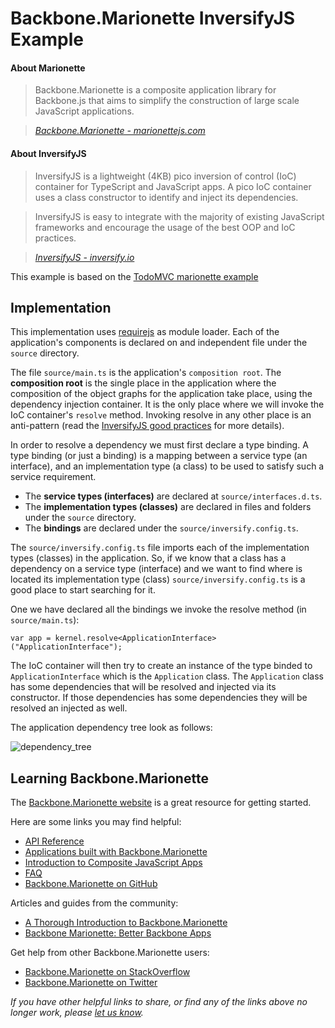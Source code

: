 # Backbone.Marionette InversifyJS Example

#### About Marionette

> Backbone.Marionette is a composite application library for Backbone.js that aims to simplify the construction of large scale JavaScript applications.

> _[Backbone.Marionette - marionettejs.com](http://marionettejs.com)_

#### About InversifyJS

> InversifyJS is a lightweight (4KB) pico inversion of control (IoC) container for TypeScript and JavaScript apps. A pico IoC container uses a class constructor to identify and inject its dependencies.

> InversifyJS is easy to integrate with the majority of existing JavaScript frameworks and encourage the usage of the best OOP and IoC practices.

> _[InversifyJS - inversify.io](http://inversify.io)_

This example is based on the [TodoMVC marionette example](https://github.com/tastejs/todomvc/tree/gh-pages/examples/backbone_marionette)

## Implementation
This implementation uses [requirejs](http://requirejs.org/) as module loader. Each of the application's components is declared on and independent file under
the `source` directory.

The file `source/main.ts` is the application's `composition root`. The **composition root** is the single place in the application where the composition of the object
graphs for the application take place, using the dependency injection container. It is the only place where we will invoke the IoC container's `resolve` method.
Invoking  resolve in any other place is an anti-pattern (read the [InversifyJS good practices](http://inversify.io/#good_practices) for more details).

In order to resolve a dependency we must first declare a type binding. A type binding (or just a binding) is a mapping between a service type (an interface), and
an implementation type (a class) to be used to satisfy such a service requirement.

- The **service types (interfaces)** are declared at `source/interfaces.d.ts`.
- The **implementation types (classes)** are declared in files and folders under the `source` directory.
- The **bindings** are declared under the `source/inversify.config.ts`.

The `source/inversify.config.ts` file imports each of the implementation types (classes) in the application. So, if we know that a class has a dependency on a service type (interface) and we want to find where is located its implementation type (class) `source/inversify.config.ts` is a good place to start searching for it.

One we have declared all the bindings we invoke the resolve method (in `source/main.ts`):

```
var app = kernel.resolve<ApplicationInterface>("ApplicationInterface");
```
The IoC container will then try to create an instance of the type binded to `ApplicationInterface` which is the `Application` class. The `Application` class
has some dependencies that will be resolved and injected via its constructor. If those dependencies has some dependencies they will be resolved an injected as well.

The application dependency tree look as follows:

![dependency_tree](https://raw.githubusercontent.com/remojansen/inversify-code-samples/master/marionette/img/dependency_tree.png)

## Learning Backbone.Marionette

The [Backbone.Marionette website](http://marionettejs.com) is a great resource for getting started.

Here are some links you may find helpful:

* [API Reference](https://github.com/marionettejs/backbone.marionette/tree/master/docs)
* [Applications built with Backbone.Marionette](https://github.com/marionettejs/backbone.marionette/wiki/Projects-and-websites-using-marionette)
* [Introduction to Composite JavaScript Apps](https://github.com/marionettejs/backbone.marionette/wiki/Introduction-to-composite-javascript-apps)
* [FAQ](https://github.com/marionettejs/backbone.marionette/wiki#frequently-asked-questions)
* [Backbone.Marionette on GitHub](https://github.com/marionettejs/backbone.marionette)

Articles and guides from the community:

* [A Thorough Introduction to Backbone.Marionette](http://coding.smashingmagazine.com/2013/02/11/introduction-backbone-marionette)
* [Backbone Marionette: Better Backbone Apps](http://www.joezimjs.com/javascript/backbone-marionette-better-backbone-apps)

Get help from other Backbone.Marionette users:

* [Backbone.Marionette on StackOverflow](http://stackoverflow.com/questions/tagged/backbone.marionette)
* [Backbone.Marionette on Twitter](http://twitter.com/marionettejs)

_If you have other helpful links to share, or find any of the links above no longer work, please [let us know](https://github.com/inversify/inversify-code-samples/issues)._
